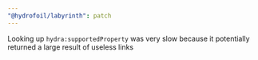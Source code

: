 ```yaml
---
"@hydrofoil/labyrinth": patch
---
```


Looking up `hydra:supportedProperty` was very slow because it potentially returned a large result of useless links
